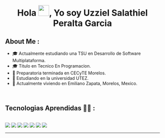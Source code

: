 
<h1 align="center">Hola <img src="https://media.giphy.com/media/hvRJCLFzcasrR4ia7z/giphy.gif" width="35">, Yo soy Uzziel Salathiel Peralta Garcia </h1>

## About Me :

- 🎓 Actualmente estudiando una TSU en Desarrollo de Software Multiplataforma.
- 🎓 Titulo en Tecnico En Programacion.
- 🏢 Preparatoria terminada en CECyTE Morelos.
- 🏢 Estudiando en la universidad UTEZ.
- 🏡 Actualmente viviendo en Emiliano Zapata, Morelos, Mexico.

<br>

## Tecnologias Aprendidas 🧑‍💻 :

<br>

<img src="https://img.icons8.com/color/48/000000/html-5--v1.png"/> 
<img src="https://img.icons8.com/color/48/000000/css3.png"/> 
<img src="https://img.icons8.com/color/48/000000/java-coffee-cup-logo--v1.png"/> 
<img src="https://img.icons8.com/color/48/000000/c-programming.png"/> 
<img src="https://img.icons8.com/color/48/000000/c-plus-plus-logo.png"/> 
<img src="https://img.icons8.com/color/48/000000/oracle-logo.png"/> 
<img src="https://img.icons8.com/color/48/000000/figma.png"/> 

---
